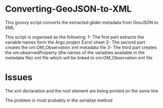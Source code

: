 # Converting-GeoJSON-to-XML
This groovy script converts the extracted glider metadata from GeoJSON to XML

This script is organised as the following:
    1- The first part extracts the variable names form the Argo project Excel sheet
    2- The second part creates the om:OM_Observation xml metadata file
    3- The third part creates the om:observedProperty (the names of the variables available in the metadata file) xml file
    which will be linked to om:OM_Observation xml file


# Issues
  The xml declaration and the root element are being printed on the same line

  The problem is most probably in the serialize method
